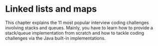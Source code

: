 # Linked lists and maps
This chapter explains the 11 most popular interview coding challenges involving stacks and queues. Mainly, you have to learn how to provide a stack/queue implementation from scratch and how to tackle coding challenges via the Java built-in implementations.
